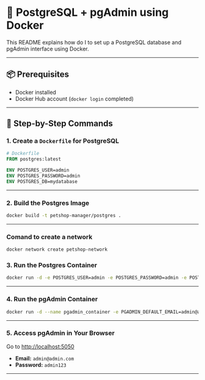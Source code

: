 
# 🚀 PostgreSQL + pgAdmin using Docker

This README explains how do I to set up a PostgreSQL database and pgAdmin interface using Docker.

---

## 📦 Prerequisites

- Docker installed
- Docker Hub account (`docker login` completed)

---

## 🔨 Step-by-Step Commands

### 1. Create a `Dockerfile` for PostgreSQL

```Dockerfile
# Dockerfile
FROM postgres:latest

ENV POSTGRES_USER=admin
ENV POSTGRES_PASSWORD=admin
ENV POSTGRES_DB=mydatabase
```

---

### 2. Build the Postgres Image

```bash
docker build -t petshop-manager/postgres .
```

---

### Comand to create a network

```bash
docker network create petshop-network
```

### 3. Run the Postgres Container

```bash
docker run -d -e POSTGRES_USER=admin -e POSTGRES_PASSWORD=admin -e POSTGRES_DB=petshop-db -p 5432:5432 --name petshop-manager-postgres --network petshop-network petshop-manager/postgres 
```

---

### 4. Run the pgAdmin Container

```bash
docker run -d --name pgadmin_container -e PGADMIN_DEFAULT_EMAIL=admin@admin.com -e PGADMIN_DEFAULT_PASSWORD=admin123 -p 5050:80 --name petshop-manager-pgadmin --network petshop-network dpage/pgadmin4
```

---

### 5. Access pgAdmin in Your Browser

Go to [http://localhost:5050](http://localhost:5050)

- **Email:** `admin@admin.com`  
- **Password:** `admin123`

---

